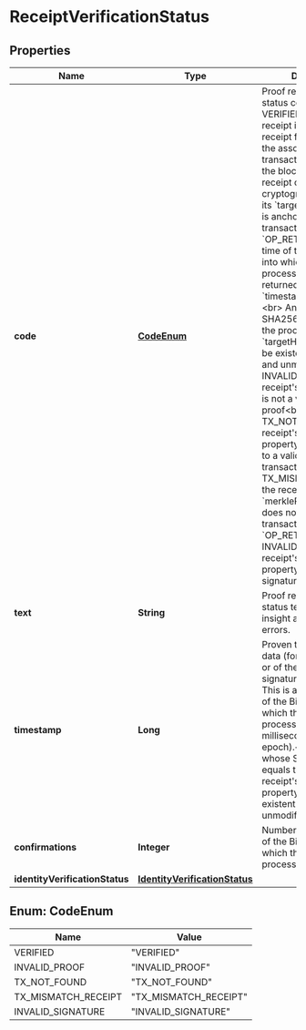 
# ReceiptVerificationStatus

## Properties
Name | Type | Description | Notes
------------ | ------------- | ------------- | -------------
**code** | [**CodeEnum**](#CodeEnum) | Proof receipt verification status code:&lt;br&gt; - VERIFIED: the proof receipt is verified: the receipt format is valid, the associated Bitcoin transaction is present in the blockchain, and the receipt contains a valid cryptographic proof that its &#x60;targetHash&#x60; property is anchored into the transaction&#39;s &#x60;OP_RETURN&#x60; field. The time of the Bitcoin block into which the anchoring process occurred is returned in the &#x60;timestamp&#x60; property.&lt;br&gt; Any data whose SHA256 hash matches the proof receipt&#39;s &#x60;targetHash&#x60; is proven to be existent at that time and unmodified.&lt;br&gt; - INVALID_PROOF: the receipt&#39;s &#x60;proof&#x60; property is not a valid Merkle proof&lt;br&gt; - TX_NOT_FOUND: the receipt&#39;s &#x60;anchors&#x60; property does not point to a valid Bitcoin transaction&lt;br&gt; - TX_MISMATCH_RECEIPT: the receipt&#39;s &#x60;merkleRoot&#x60; property does not match the transaction&#39;s &#x60;OP_RETURN&#x60; field&lt;br&gt; - INVALID_SIGNATURE: the receipt&#39;s &#x60;signature&#x60; property is not a valid signature&lt;br&gt;  |  [optional]
**text** | **String** | Proof receipt verification status text giving more insight about verification errors. |  [optional]
**timestamp** | **Long** | Proven timestamp of the data (for a data anchor) or of the signature (for a signature anchor).&lt;br&gt; This is actually the time of the Bitcoin block into which the anchoring process occurred (in milliseconds since Unix epoch).&lt;br&gt; Any data whose SHA256 hash equals this proof receipt&#39;s target hash property is proven to be existent at that time and unmodified.  |  [optional]
**confirmations** | **Integer** | Number of confirmations of the Bitcoin block into which the anchoring process occurred. |  [optional]
**identityVerificationStatus** | [**IdentityVerificationStatus**](IdentityVerificationStatus.md) |  |  [optional]


<a name="CodeEnum"></a>
## Enum: CodeEnum
Name | Value
---- | -----
VERIFIED | &quot;VERIFIED&quot;
INVALID_PROOF | &quot;INVALID_PROOF&quot;
TX_NOT_FOUND | &quot;TX_NOT_FOUND&quot;
TX_MISMATCH_RECEIPT | &quot;TX_MISMATCH_RECEIPT&quot;
INVALID_SIGNATURE | &quot;INVALID_SIGNATURE&quot;




